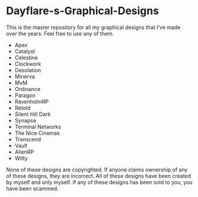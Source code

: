 # Dayflare-s-Graphical-Designs
This is the master repository for all my graphical designs that I've made over the years. Feel free to use any of them.

- Apex
- Catalyst
- Celestine
- Clockwork
- Desolation 
- Minerva
- MvM
- Ordinance
- Paragon
- RavenholmRP
- Retold
- Silent Hill Dark
- Synapse
- Terminal Networks
- The Nice Cinemas
- Transcend
- Vault
- AlienRP
- Witty

None of these designs are copyrighted. If anyone claims ownership of any of these designs, they are incorrect. All of these designs have been created by myself and only myself.
If any of these designs has been sold to you, you have been scammed.
